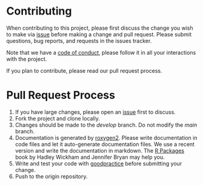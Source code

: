 # Contributing

When contributing to this project, please first discuss the change you wish to make via [issue](https://github.com/agrdatasci/gdistance/issues) before making a change and pull request. Please submit questions, bug reports, and requests in the issues tracker.

Note that we have a [code of conduct](https://github.com/agrdatasci/gdistance/CODE_OF_CONDUCT.md), please follow it in all your interactions with the project.

If you plan to contribute, please read our pull request process.

# Pull Request Process

1. If you have large changes, please open an [issue](https://github.com/agrdatasci/gdistance/issues) first to discuss.
1. Fork the project and clone locally.
1. Changes should be made to the *develop* branch. Do not modify the *main* branch.
1. Documentation is generated by [roxygen2](https://CRAN.R-project.org/package=roxygen2). Please write documentation in code files and let it auto-generate documentation files. We use a recent version and write the documentation in markdown. The [R Packages](https://r-pkgs.org/) book by Hadley Wickham and Jennifer Bryan may help you. 
1. Write and test your code with [goodpractice](https://CRAN.R-project.org/package=goodpractice) before submitting your change.
1. Push to the origin repository.
